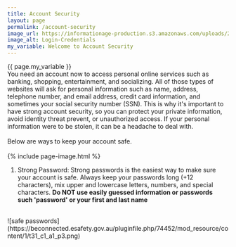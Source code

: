 ```yaml
---
title: Account Security
layout: page
permalink: /account-security
image_url: https://informationage-production.s3.amazonaws.com/uploads/2022/10/what-to-know-about-user-authentication-cyber-security.jpeg
image_alt: Login-Credentials
my_variable: Welcome to Account Security
---
```


{{ page.my_variable }}
<br>
You need an account now to access personal online services such as banking, shopping, entertainment, and socializing.
All of those types of websites will ask for personal information such as name, address, telephone number, and email address,
credit card information, and sometimes your social security number (SSN).
This is why it's important to have strong account security, so you can protect your private information, avoid 
identity threat prevent, or unauthorized access. If your personal information were to be stolen, it can be 
a headache to deal with.
<br>
<br>
Below are ways to keep your account safe.
<br>
<br>
{% include page-image.html %}
<br>
1. Strong Password: Strong passwords is the easiest way to make sure your account is safe. Always keep your 
passwords long (+12 characters), mix upper and lowercase letters, numbers, and special characters.
**Do NOT use easily guessed information or passwords such 'password' or your first and last name**
<br>
![safe passwords](https://beconnected.esafety.gov.au/pluginfile.php/74452/mod_resource/content/1/t31_c1_a1_p3.png)


